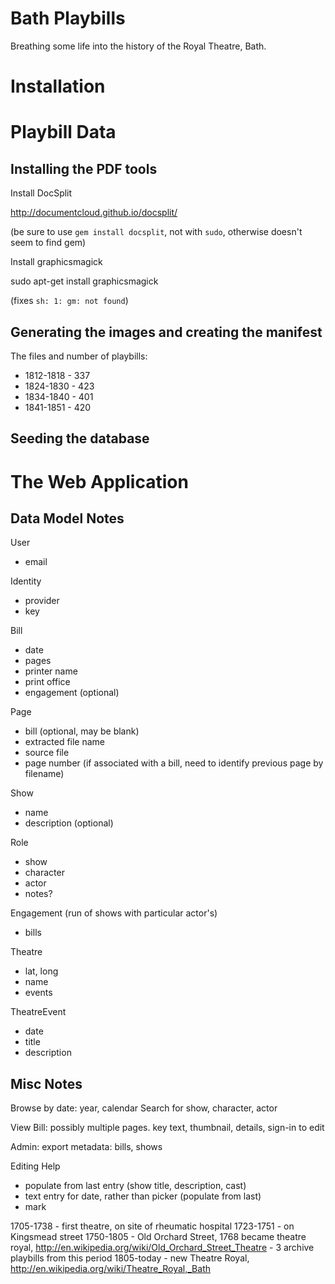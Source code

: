 # Bath Playbills

Breathing some life into the history of the Royal Theatre, Bath.

# Installation


# Playbill Data

## Installing the PDF tools

Install DocSplit

http://documentcloud.github.io/docsplit/

(be sure to use `gem install docsplit`, not with `sudo`, otherwise doesn't seem to find gem)

Install graphicsmagick

sudo apt-get install graphicsmagick

(fixes `sh: 1: gm: not found`)

## Generating the images and creating the manifest

The files and number of playbills:

* 1812-1818 - 337
* 1824-1830 - 423
* 1834-1840 - 401
* 1841-1851 - 420

## Seeding the database

# The Web Application

## Data Model Notes

User
 - email

Identity
 - provider
 - key

Bill
 - date
 - pages
 - printer name
 - print office
 - engagement (optional)

Page
 - bill (optional, may be blank)
 - extracted file name
 - source file
 - page number (if associated with a bill, need to identify previous page by filename)

Show
 - name
 - description (optional)
 
Role
 - show
 - character
 - actor
 - notes?

Engagement (run of shows with particular actor's)
 - bills

Theatre
 - lat, long
 - name
 - events

TheatreEvent
 - date
 - title
 - description

## Misc Notes

Browse by date: year, calendar
Search for show, character, actor

View Bill: possibly multiple pages. key text, thumbnail, details, sign-in to edit

Admin: export metadata: bills, shows

Editing Help
 - populate from last entry (show title, description, cast)
 - text entry for date, rather than picker (populate from last)
 - mark

1705-1738 - first theatre, on site of rheumatic hospital
1723-1751 - on Kingsmead street
1750-1805 - Old Orchard Street, 1768 became theatre royal, http://en.wikipedia.org/wiki/Old_Orchard_Street_Theatre
          - 3 archive playbills from this period
1805-today - new Theatre Royal, http://en.wikipedia.org/wiki/Theatre_Royal,_Bath

